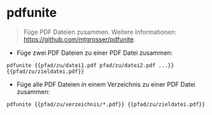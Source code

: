 # pdfunite

> Füge PDF Dateien zusammen.
> Weitere Informationen: <https://github.com/mtgrosser/pdfunite>.

- Füge zwei PDF Dateien zu einer PDF Datei zusammen:

`pdfunite {{pfad/zu/datei1.pdf pfad/zu/datei2.pdf ...}} {{pfad/zu/zieldatei.pdf}}`

- Füge alle PDF Dateien in einem Verzeichnis zu einer PDF Datei zusammen:

`pdfunite {{pfad/zu/verzeichnis/*.pdf}} {{pfad/zu/zieldatei.pdf}}`
